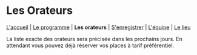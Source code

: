 # Les Orateurs

[L'accueil](index.html) | [Le programme](schedule.html) | **Les orateurs** | [S'enregistrer](register.html) | [L'équipe](the-team.html) | [Le lieu](lieu.md)

La liste exacte des orateurs sera précisée dans les prochains jours. En attendant vous pouvez déjà réserver vos places à tarif préférentiel. 

